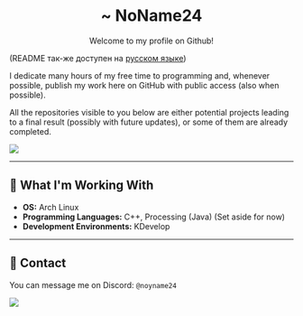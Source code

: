 <h1 align="center">~ NoName24</h1>
<p align="center">Welcome to my profile on Github!</p>

(README так-же доступен на [русском языке](https://github.com/gNoName24/gNoName24/blob/main/README_RU.md))

I dedicate many hours of my free time to programming and, whenever possible, publish my work here on GitHub with public access (also when possible).

All the repositories visible to you below are either potential projects leading to a final result (possibly with future updates), or some of them are already completed.

<picture>
  <source
    srcset="https://github-readme-stats.vercel.app/api?username=gNoName24&show_icons=true&hide_rank=true&hide_border=true&bg_color=00000000&locale=en&theme=dark"
    media="(prefers-color-scheme: dark)"
  />
  <source
    srcset="https://github-readme-stats.vercel.app/api?username=gNoName24&show_icons=true&hide_rank=true&hide_border=true&bg_color=00000000&locale=en"
    media="(prefers-color-scheme: light), (prefers-color-scheme: no-preference)"
  />
  <img src="https://github-readme-stats.vercel.app/api?username=gNoName24&show_icons=true&hide_rank=true&hide_border=true&bg_color=00000000&locale=en" />
</picture>

---

## 🦾 What I'm Working With
- **OS:** Arch Linux
- **Programming Languages:** C++, Processing (Java) (Set aside for now)
- **Development Environments:** KDevelop

---

## 🤙 Contact
You can message me on Discord: `@noyname24`

![](https://komarev.com/ghpvc/?username=gNoName24&style=for-the-badge&color=yellow&abbreviated=true&label=Profile+Views)
